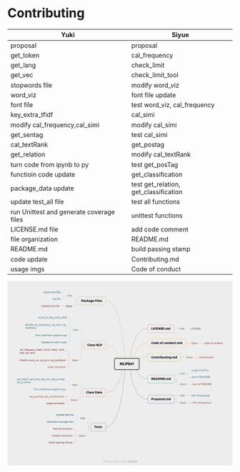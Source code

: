 # Contributing

**Yuki**|**Siyue**
---|---
proposal|proposal
get_token|cal_frequency
get_lang|check_limit
get_vec|check_limit_tool
stopwords file|modify word_viz
word_viz|font file update
font file|test word_viz, cal_frequency
key_extra_tfidf|cal_simi
modify cal_frequency,cal_simi|modify cal_simi
get_sentag|test cal_simi
cal_textRank|get_postag
get_relation|modify cal_textRank
turn code from ipynb to py|test get_posTag
functioin code update|get_classification
package_data update|test get_relation, get_classification
update test_all file|test all functions
run Unittest and generate coverage files|unittest functions
LICENSE.md file|add code comment
file organization|README.md
README.md|build passing stamp
code update|Contributing.md
usage imgs|Code of conduct

<div align=center><img src="imgs/Contributing.png"></div>             
